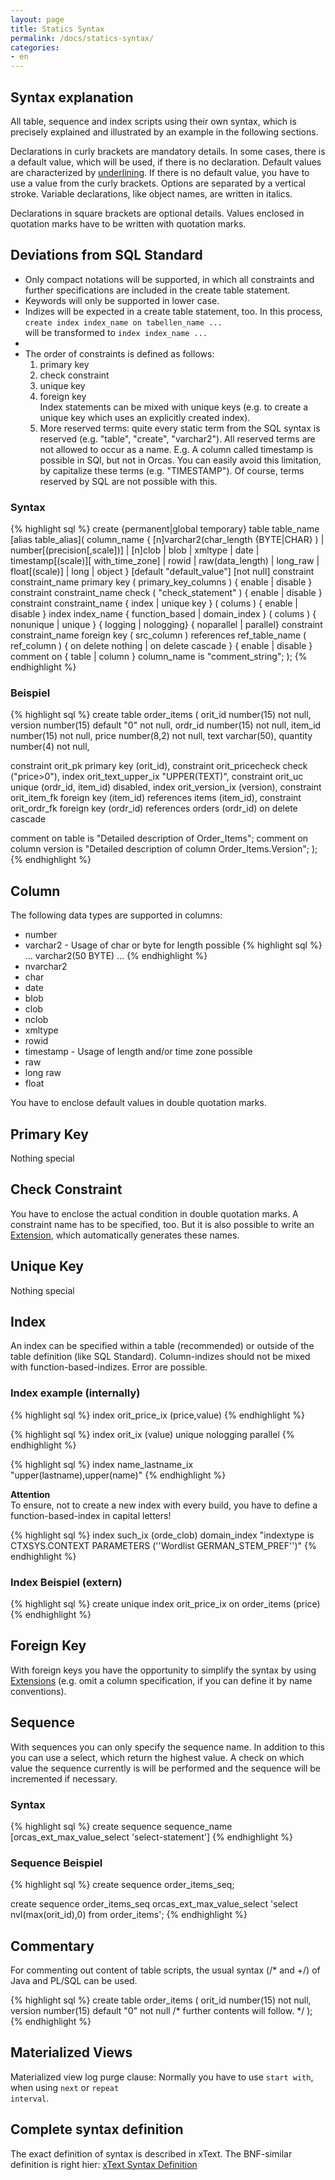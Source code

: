 ```yaml
---
layout: page
title: Statics Syntax
permalink: /docs/statics-syntax/
categories: 
- en
---
```


## Syntax explanation

All table, sequence and index scripts using their own syntax, which is precisely explained and illustrated by an example in the following sections.

Declarations in curly brackets are mandatory details. In some cases, there is a default value, which will be used, if there is no declaration. Default values are characterized by <u>underlining</u>. If there is no default value, you have to use a value from the curly brackets. Options are separated by a vertical stroke. Variable declarations, like object names, are written in italics.

Declarations in square brackets are optional details. Values enclosed in quotation marks have to be written with quotation marks.

## Deviations from SQL Standard

- Only compact notations will be supported, in which all constraints and further specifications are included in the create table statement.
- Keywords will only be supported in lower case.
- Indizes will be expected in a create table statement, too. In this process, <code>create index index_name on tabellen_name ...</code><br/> will be transformed to <code>index index_name ...</code>
- 
- The order of constraints is defined as follows:
  1. primary key
  2. check constraint
  3. unique key
  4. foreign key
<br/> Index statements can be mixed with unique keys (e.g. to create a unique key which uses an explicitly created index).
  5. More reserved terms: quite every static term from the SQL syntax is reserved (e.g. "table", "create", "varchar2"). All reserved terms are not allowed to occur as a name. E.g. A column called timestamp is possible in SQl, but not in Orcas. You can easily avoid this limitation, by capitalize these terms (e.g. "TIMESTAMP"). Of course, terms reserved by SQL are not possible with this.

### Syntax

{% highlight sql %}
create {permanent|global temporary} table table_name [alias table_alias](
  column_name { [n]varchar2(char_length {BYTE|CHAR} ) | number[(precision[,scale])] | [n]clob | blob | xmltype | date | timestamp[(scale)][ with_time_zone] | rowid | raw(data_length) | long_raw | float[(scale)] | long | object } [default "default_value"] [not null]
  constraint constraint_name primary key ( primary_key_columns ) { enable | disable }
  constraint constraint_name check ( "check_statement" ) { enable | disable }
  constraint constraint_name { index | unique key } ( colums ) { enable | disable }
  index index_name { function_based | domain_index } ( colums ) { nonunique | unique } { logging | nologging} { noparallel | parallel}
  constraint constraint_name foreign key ( src_column ) references ref_table_name ( ref_column ) { on delete nothing | on delete cascade } { enable | disable }
  comment on { table | column } column_name is "comment_string";
);
{% endhighlight %}

### Beispiel

{% highlight sql %}
create table order_items
(
  orit_id   number(15)                          not null,
  version   number(15)       default "0"        not null,
  ordr_id   number(15)                          not null,
  item_id   number(15)                          not null,
  price     number(8,2)                         not null,
  text      varchar(50),
  quantity  number(4)                           not null,


  constraint orit_pk primary key (orit_id),
  constraint orit_pricecheck check ("price>0"),
  index      orit_text_upper_ix "UPPER(TEXT)",
  constraint orit_uc unique (ordr_id, item_id) disabled,
  index      orit_version_ix (version),
  constraint orit_item_fk foreign key (item_id) references items (item_id),
  constraint orit_ordr_fk foreign key (ordr_id) references orders (ordr_id) on delete cascade

  comment on table is "Detailed description of Order_Items";
  comment on column version is "Detailed description of column Order_Items.Version";
);
{% endhighlight %}

## Column

The following data types are supported in columns:

- number
- varchar2 - Usage of char or byte for length possible
{% highlight sql %}
... varchar2(50 BYTE) ...
{% endhighlight %}
- nvarchar2
- char
- date
- blob
- clob
- nclob
- xmltype
- rowid
- timestamp - Usage of length and/or time zone possible
- raw
- long raw
- float

You have to enclose default values in double quotation marks.

## Primary Key

Nothing special

## Check Constraint

You have to enclose the actual condition in double quotation marks. A constraint name has to be specified, too. But it is also possible to write an [Extension]({{site.baseurl}}/docs/extensions/), which automatically generates these names.

## Unique Key

Nothing special

## Index

An index can be specified within a table (recommended) or outside of the table definition (like SQL Standard). Column-indizes should not be mixed with function-based-indizes. Error are possible.

### Index example (internally)

{% highlight sql %}
index orit_price_ix (price,value)
{% endhighlight %}

{% highlight sql %}
index orit_ix (value) unique nologging parallel
{% endhighlight %}

{% highlight sql %}
index name_lastname_ix "upper(lastname),upper(name)"
{% endhighlight %}

**Attention**
<br/>To ensure, not to create a new index with every build, you have to define a function-based-index in capital letters!

{% highlight sql %}
index such_ix (orde_clob) domain_index "indextype is CTXSYS.CONTEXT PARAMETERS (''Wordlist GERMAN_STEM_PREF'')"
{% endhighlight %}

### Index Beispiel (extern)

{% highlight sql %}
create unique index orit_price_ix on order_items (price)
{% endhighlight %}

## Foreign Key

With foreign keys you have the opportunity to simplify the syntax by using [Extensions]({{site.baseurl}}/docs/extensions/) (e.g. omit a column specification, if you can define it by name conventions).

## Sequence

With sequences you can only specify the sequence name. In addition to this you can use a select, which return the highest value. A check on which value the sequence currently is will be performed and the sequence will be incremented if necessary.

### Syntax

{% highlight sql %}
create sequence sequence_name [orcas_ext_max_value_select 'select-statement']
{% endhighlight %}

### Sequence Beispiel

{% highlight sql %}
create sequence order_items_seq;

create sequence order_items_seq orcas_ext_max_value_select 'select nvl(max(orit_id),0) from order_items';
{% endhighlight %}

## Commentary

For commenting out content of table scripts, the usual syntax (/\* and \+/) of Java and PL/SQL can be used.

{% highlight sql %}
create table order_items
(
  orit_id   number(15)                          not null,
  version   number(15)       default "0"        not null
  /*  further contents will follow. */
);
{% endhighlight %}

## Materialized Views

Materialized view log purge clause: Normally you have to use <code>start with</code>, when using <code>next</code> or <code>repeat interval</code>.

## Complete syntax definition

The exact definition of syntax is described in xText. The BNF-similar definition is right hier: [xText Syntax Definition](https://github.com/opitzconsulting/orcas/blob/master/orcas_core/build_source/orcas/src/de/opitzconsulting/OrcasDsl.xtext)
